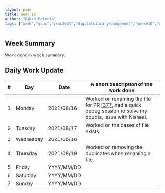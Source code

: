 ```yaml
---
layout: page
title: Week 10
author: "Daksh Paleria"
tags: ["week","gsoc","gsoc2021","digitalLibraryManagement","week#10","eval#2"]
---
```


## Week Summary

 
Work done in week summary.

## Daily Work Update

|\#|Day|Date|A short description of the work done|  
|---	|---	|---	|---	|  
|1   	| Monday 	|   2021/08/16	| Worked on renaming the file for PR [!377](https://gitlab.com/cdli/framework/-/merge_requests/377), had a quick debug session to solve my doubts, issue with Nisheal. |  
|2   	| Tuesday  	|   2021/08/17	| Worked on the cases of file exists.	|  
|3   	| Wednesday  	|  2021/08/18 	| |  
|4   	| Thursday  	|   2021/08/19	| Worked on removing the duplicates when renaming a file. |  
|5   	| Friday  	|   YYYY/MM/DD	|  |  
|6   	| Saturday  	|   YYYY/MM/DD	| 	|  
|7   	| Sunday  	|   YYYY/MM/DD	|  |  
